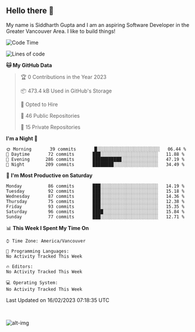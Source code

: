 ## Hello there :wave:

My name is Siddharth Gupta and I am an aspiring Software Developer in the Greater Vancouver Area. I like to build things!

<!-- ![gif](https://github.com/siddg97/siddg97/blob/master/dino.gif) -->

<!--START_SECTION:waka-->
![Code Time](http://img.shields.io/badge/Code%20Time-1%2C875%20hrs%2025%20mins-blue)

![Lines of code](https://img.shields.io/badge/From%20Hello%20World%20I%27ve%20Written-5%20Million%20lines%20of%20code-blue)

**🐱 My GitHub Data** 

> 🏆 0 Contributions in the Year 2023
 > 
> 📦 473.4 kB Used in GitHub's Storage 
 > 
> 💼 Opted to Hire
 > 
> 📜 46 Public Repositories 
 > 
> 🔑 15 Private Repositories  
 > 
**I'm a Night 🦉** 

```text
🌞 Morning       39 commits       █░░░░░░░░░░░░░░░░░░░░░░░░   06.44 % 
🌆 Daytime       72 commits       ███░░░░░░░░░░░░░░░░░░░░░░   11.88 % 
🌃 Evening      286 commits       ███████████░░░░░░░░░░░░░░   47.19 % 
🌙 Night        209 commits       ████████░░░░░░░░░░░░░░░░░   34.49 % 

```
📅 **I'm Most Productive on Saturday** 

```text
Monday          86 commits       ███░░░░░░░░░░░░░░░░░░░░░░   14.19 % 
Tuesday         92 commits       ███░░░░░░░░░░░░░░░░░░░░░░   15.18 % 
Wednesday       87 commits       ███░░░░░░░░░░░░░░░░░░░░░░   14.36 % 
Thursday        75 commits       ███░░░░░░░░░░░░░░░░░░░░░░   12.38 % 
Friday          93 commits       ███░░░░░░░░░░░░░░░░░░░░░░   15.35 % 
Saturday        96 commits       ████░░░░░░░░░░░░░░░░░░░░░   15.84 % 
Sunday          77 commits       ███░░░░░░░░░░░░░░░░░░░░░░   12.71 % 

```


📊 **This Week I Spent My Time On** 

```text
⌚︎ Time Zone: America/Vancouver

💬 Programming Languages: 
No Activity Tracked This Week

🔥 Editors: 
No Activity Tracked This Week

💻 Operating System: 
No Activity Tracked This Week

```


 Last Updated on 16/02/2023 07:18:35 UTC
<!--END_SECTION:waka-->

<br>

![alt-img](https://github-readme-stats.vercel.app/api?username=siddg97&count_private=true&theme=nightowl&show_icons=true)


